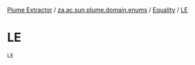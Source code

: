 [Plume Extractor](../../index.md) / [za.ac.sun.plume.domain.enums](../index.md) / [Equality](index.md) / [LE](-l-e.md)

# LE

`LE`